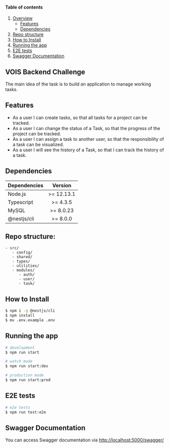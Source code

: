 #### Table of contents

1. [Overview](#vois-backend-challenge)
   - [Features](#features)
   - [Dependencies](#dependencies)
2. [Repo structure](#repo-structure)
3. [How to Install](#how-to-install)
4. [Running the app](#running-the-app)
5. [E2E tests](#e2e-tests)
6. [Swagger Documentation](#swagger-documentation)

## VOIS Backend Challenge

The main idea of the task is to build an application to manage working tasks.

## Features

- As a user I can create tasks, so that all tasks for a project can be tracked.
- As a user I can change the status of a Task, so that the progress of the project can be tracked.
- As a user I can assign a task to another user, so that the responsibility of a task can be visualized.
- As a user I will see the history of a Task, so that I can track the history of a task.

## Dependencies

| Dependencies |  Version   |
| :----------- | :--------: |
| Node.js      | >= 12.13.1 |
| Typescript   |  >= 4.3.5  |
| MySQL        | >= 8.0.23  |
| @nestjs/cli  |  >= 8.0.0  |

## Repo structure:

```
- src/
   - config/
   - shared/
   - types/
   - utilities/
   - modules/
      - auth/
      - user/
      - task/
```

## How to Install

```bash
$ npm i -g @nestjs/cli
$ npm install
$ mv .env.example .env
```

## Running the app

```bash
# development
$ npm run start

# watch mode
$ npm run start:dev

# production mode
$ npm run start:prod
```

## E2E tests

```bash
# e2e tests
$ npm run test:e2e
```

## Swagger Documentation

You can access Swagger documentation via [http://localhost:5000/swagger/](http://localhost:5000/swagger/)
